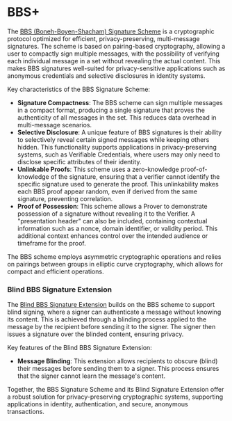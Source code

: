 # BBS+

The [BBS (Boneh-Boyen-Shacham) Signature Scheme](https://datatracker.ietf.org/doc/html/draft-irtf-cfrg-bbs-signatures-07) is a cryptographic protocol optimized for efficient, privacy-preserving, multi-message signatures. The scheme is based on pairing-based cryptography, allowing a user to compactly sign multiple messages, with the possibility of verifying each individual message in a set without revealing the actual content. This makes BBS signatures well-suited for privacy-sensitive applications such as anonymous credentials and selective disclosures in identity systems.

Key characteristics of the BBS Signature Scheme:
- **Signature Compactness**: The BBS scheme can sign multiple messages in a compact format, producing a single signature that proves the authenticity of all messages in the set. This reduces data overhead in multi-message scenarios.
- **Selective Disclosure**: A unique feature of BBS signatures is their ability to selectively reveal certain signed messages while keeping others hidden. This functionality supports applications in privacy-preserving systems, such as Verifiable Credentials, where users may only need to disclose specific attributes of their identity.
- **Unlinkable Proofs**: This scheme uses a zero-knowledge proof-of-knowledge of the signature, ensuring that a verifier cannot identify the specific signature used to generate the proof. This unlinkability makes each BBS proof appear random, even if derived from the same signature, preventing correlation.
- **Proof of Possession**: This scheme allows a Prover to demonstrate possession of a signature without revealing it to the Verifier. A "presentation header" can also be included, containing contextual information such as a nonce, domain identifier, or validity period. This additional context enhances control over the intended audience or timeframe for the proof.

The BBS scheme employs asymmetric cryptographic operations and relies on pairings between groups in elliptic curve cryptography, which allows for compact and efficient operations.

### **Blind BBS Signature Extension**

The [Blind BBS Signature Extension](https://datatracker.ietf.org/doc/html/draft-kalos-bbs-blind-signatures-01) builds on the BBS scheme to support blind signing, where a signer can authenticate a message without knowing its content. This is achieved through a blinding process applied to the message by the recipient before sending it to the signer. The signer then issues a signature over the blinded content, ensuring privacy.

Key features of the Blind BBS Signature Extension:
- **Message Blinding**: This extension allows recipients to obscure (blind) their messages before sending them to a signer. This process ensures that the signer cannot learn the message's content.

Together, the BBS Signature Scheme and its Blind Signature Extension offer a robust solution for privacy-preserving cryptographic systems, supporting applications in identity, authentication, and secure, anonymous transactions.
